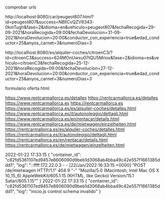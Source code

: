 comprobar urls

http://localhost:8080/car/peugeot807.html?id=peugeot807&success=NBIlCvQZV8343-0kmTugh&fase=2&idioma=en&vehiculo=peugeot807&fechaRecogida=29-09-2021&horaRecogida=09:00&fechaDevolucion=31-09-2021&horaDevolucion=20:00&conductor_con_experiencia=true&edad_conductor=25&anyos_carnet=3&numeroDias=3


http://localhost:8080/es/alquiler-coches/citroenC3/?id=citroenC3&success=624MOnUwxu07tQU5Mriox&fase=2&idioma=es&vehiculo=citroenC3&fechaRecogida=25-12-2021&horaRecogida=09:00&fechaDevolucion=27-12-2021&horaDevolucion=20:00&conductor_con_experiencia=true&edad_conductor=25&anyos_carnet=3&numeroDias=3

formulario oferta.html
<form method="post"  class="formulario_oferta" action="/<%=it.locations.idioma_web%><%=uriAlquilerCoches%><%=it.locations.detalles %>.html">


https://www.rentcarmallorca.es/detalles
https://rentcarmallorca.es/detalles
https://www.rentcarmallorca.es
https://rentcarmallorca.es
https://www.rentcarmallorca.es/es/alquiler-coches/detalles.html
https://www.rentcarmallorca.es/it/autonoleggio/dettagli.html
https://www.rentcarmallorca.es/en/rentacar/details.html
https://www.rentcarmallorca.es/de/mietwagen/einzelheiten.html
https://rentcarmallorca.es/es/alquiler-coches/detalles.html
https://rentcarmallorca.es/it/autonoleggio/dettagli.html
https://rentcarmallorca.es/en/rentacar/details.html
https://rentcarmallorca.es/de/mietwagen/einzelheiten.html



2022-01-22 17:33:15	
{
  "container_id": "c82fd5361107ed9457e8606090d9beb1d3068ab4bba49c42e557f1661385ddd1",
  "log": "::ffff:172.22.0.3 - - [22/Jan/2022:16:33:15 +0000] \"POST /de/mietwagen HTTP/1.1\" 404 9 \"-\" \"Mozilla/5.0 (Macintosh; Intel Mac OS X 10_15_6) AppleWebKit/605.1.15 (KHTML, like Gecko) Version/15.1 Safari/605.1.15\""
}
2022-01-22 17:33:15	
{
  "container_id": "c82fd5361107ed9457e8606090d9beb1d3068ab4bba49c42e557f1661385ddd1",
  "log": "inicio.js control schema invalido"
}

